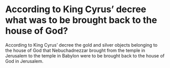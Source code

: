 # According to King Cyrus’ decree what was to be brought back to the house of God?

According to King Cyrus’ decree the gold and silver objects belonging to the house of God that Nebuchadnezzar brought from the temple in Jerusalem to the temple in Babylon were to be brought back to the house of God in Jerusalem.

